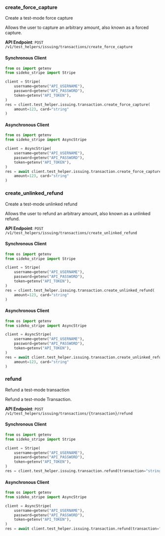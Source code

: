 
### create_force_capture <a name="create_force_capture"></a>
Create a test-mode force capture

<p>Allows the user to capture an arbitrary amount, also known as a forced capture.</p>

**API Endpoint**: `POST /v1/test_helpers/issuing/transactions/create_force_capture`

#### Synchronous Client

```python
from os import getenv
from sideko_stripe import Stripe

client = Stripe(
    username=getenv("API_USERNAME"),
    password=getenv("API_PASSWORD"),
    token=getenv("API_TOKEN"),
)
res = client.test_helper.issuing.transaction.create_force_capture(
    amount=123, card="string"
)
```

#### Asynchronous Client

```python
from os import getenv
from sideko_stripe import AsyncStripe

client = AsyncStripe(
    username=getenv("API_USERNAME"),
    password=getenv("API_PASSWORD"),
    token=getenv("API_TOKEN"),
)
res = await client.test_helper.issuing.transaction.create_force_capture(
    amount=123, card="string"
)
```

### create_unlinked_refund <a name="create_unlinked_refund"></a>
Create a test-mode unlinked refund

<p>Allows the user to refund an arbitrary amount, also known as a unlinked refund.</p>

**API Endpoint**: `POST /v1/test_helpers/issuing/transactions/create_unlinked_refund`

#### Synchronous Client

```python
from os import getenv
from sideko_stripe import Stripe

client = Stripe(
    username=getenv("API_USERNAME"),
    password=getenv("API_PASSWORD"),
    token=getenv("API_TOKEN"),
)
res = client.test_helper.issuing.transaction.create_unlinked_refund(
    amount=123, card="string"
)
```

#### Asynchronous Client

```python
from os import getenv
from sideko_stripe import AsyncStripe

client = AsyncStripe(
    username=getenv("API_USERNAME"),
    password=getenv("API_PASSWORD"),
    token=getenv("API_TOKEN"),
)
res = await client.test_helper.issuing.transaction.create_unlinked_refund(
    amount=123, card="string"
)
```

### refund <a name="refund"></a>
Refund a test-mode transaction

<p>Refund a test-mode Transaction.</p>

**API Endpoint**: `POST /v1/test_helpers/issuing/transactions/{transaction}/refund`

#### Synchronous Client

```python
from os import getenv
from sideko_stripe import Stripe

client = Stripe(
    username=getenv("API_USERNAME"),
    password=getenv("API_PASSWORD"),
    token=getenv("API_TOKEN"),
)
res = client.test_helper.issuing.transaction.refund(transaction="string")
```

#### Asynchronous Client

```python
from os import getenv
from sideko_stripe import AsyncStripe

client = AsyncStripe(
    username=getenv("API_USERNAME"),
    password=getenv("API_PASSWORD"),
    token=getenv("API_TOKEN"),
)
res = await client.test_helper.issuing.transaction.refund(transaction="string")
```
